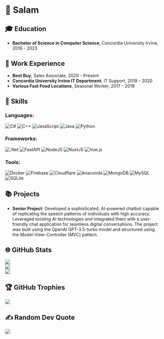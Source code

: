 # 👋 Salam

## 🎓 Education

- **Bachelor of Science in Computer Science**, Concordia University Irvine, 2019 - 2023

## 💼 Work Experience

- **Best Buy**, Sales Associate, 2020 - Present
- **Concordia University Irvine IT Department**, IT Support, 2019 - 2020
- **Various Fast Food Locations**, Seasonal Worker, 2017 - 2019

## 🚀 Skills

### Languages:
![C#](https://img.shields.io/badge/c%23-%23239120.svg?style=for-the-badge&logo=c-sharp&logoColor=white) ![C++](https://img.shields.io/badge/c++-%2300599C.svg?style=for-the-badge&logo=c%2B%2B&logoColor=white) ![JavaScript](https://img.shields.io/badge/javascript-%23323330.svg?style=for-the-badge&logo=javascript&logoColor=%23F7DF1E) ![Java](https://img.shields.io/badge/java-%23ED8B00.svg?style=for-the-badge&logo=java&logoColor=white) ![Python](https://img.shields.io/badge/python-3670A0?style=for-the-badge&logo=python&logoColor=ffdd54) 

### Frameworks:
![.Net](https://img.shields.io/badge/.NET-5C2D91?style=for-the-badge&logo=.net&logoColor=white) ![FastAPI](https://img.shields.io/badge/FastAPI-005571?style=for-the-badge&logo=fastapi) ![NodeJS](https://img.shields.io/badge/node.js-6DA55F?style=for-the-badge&logo=node.js&logoColor=white) ![NuxtJS](https://img.shields.io/badge/Nuxt-black?style=for-the-badge&logo=nuxt.js&logoColor=white) ![Vue.js](https://img.shields.io/badge/vuejs-%2335495e.svg?style=for-the-badge&logo=vuedotjs&logoColor=%234FC08D)

### Tools:
![Docker](https://img.shields.io/badge/docker-%230db7ed.svg?style=for-the-badge&logo=docker&logoColor=white) ![Firebase](https://img.shields.io/badge/firebase-%23039BE5.svg?style=for-the-badge&logo=firebase) ![Cloudflare](https://img.shields.io/badge/Cloudflare-F38020?style=for-the-badge&logo=Cloudflare&logoColor=white) ![Anaconda](https://img.shields.io/badge/Anaconda-%2344A833.svg?style=for-the-badge&logo=anaconda&logoColor=white) ![MongoDB](https://img.shields.io/badge/MongoDB-%234ea94b.svg?style=for-the-badge&logo=mongodb&logoColor=white) ![MySQL](https://img.shields.io/badge/mysql-%2300f.svg?style=for-the-badge&logo=mysql&logoColor=white) ![SQLite](https://img.shields.io/badge/sqlite-%2307405e.svg?style=for-the-badge&logo=sqlite&logoColor=white)

## 📚 Projects

- **Senior Project**: Developed a sophisticated, AI-powered chatbot capable of replicating the speech patterns of individuals with high accuracy. Leveraged existing AI technologies and integrated them with a user-friendly chat application for seamless digital conversations. The project was built using the OpenAI GPT-3.5-turbo model and structured using the Model-View-Controller (MVC) pattern.

## 🌐 GitHub Stats

![](https://github-readme-stats.vercel.app/api?username=aamindehkordi&theme=gruvbox&hide_border=true&include_all_commits=true&count_private=true)<br/>
![](https://github-readme-streak-stats.herokuapp.com/?user=aamindehkordi&theme=gruvbox&hide_border=true)<br/>
![](https://github-readme-stats.vercel.app/api/top-langs/?username=aamindehkordi&theme=gruvbox&hide_border=true&include_all_commits=true&count_private=true&layout=compact)

## 🏆 GitHub Trophies

![](https://github-profile-trophy.vercel.app/?username=aamindehkordi&theme=gruvbox&no-frame=false&no-bg=false&margin-w=4)

## ✍️ Random Dev Quote

![](https://quotes-github-readme.vercel.app/api?type=horizontal&theme=gruvbox)
